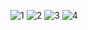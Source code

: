 ![1](https://github.com/Gysli/Argentina_en_el_mundial_2022/assets/156789288/2fd15d62-ef0b-4f69-bbaa-fedcb3431830)
![2](https://github.com/Gysli/Argentina_en_el_mundial_2022/assets/156789288/96aa5912-b1a7-4160-b883-f3d8db193efb)
![3](https://github.com/Gysli/Argentina_en_el_mundial_2022/assets/156789288/66dbf5a1-0c7e-4a29-b254-097afb197b39)
![4](https://github.com/Gysli/Argentina_en_el_mundial_2022/assets/156789288/dc3a8a8e-0d4a-4bbe-b28c-6398ea5b061c)



